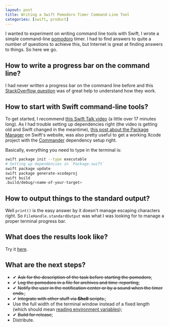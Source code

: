 ```yaml
---
layout: post
title: Writing a Swift Pomodoro Timer Command-Line Tool
categories: [swift, product]
---
```


I wanted to experiment on writing command line tools with Swift, I wrote a
simple command-line [pomodoro][pomodoro] timer. I had to find answers to quite a
number of questions to achieve this, but Internet is great at finding answers to
things. So here we go.

## How to write a progress bar on the command line?

I had never written a progress bar on the command line before and this
[StackOverflow question][progress-bar-so] was of great help to understand how
they work.

## How to start with Swift command-line tools?

To get started, I recommend [this Swift Talk video][swifttalk] (a little over 17
minutes long). As I had trouble setting up dependencies right (the video is
getting old and Swift changed in the meantime), [this post about the Package
Manager][package-manager] on Swift's website, was also pretty useful to get a
working Xcode project with the [Commander][commander] dependency setup right.

Basically, everything you need to type in the terminal is:

```bash
swift package init --type executable
# Setting up dependencies in `Package.swift`
swift package update
swift package generate-xcodeproj
swift build
.build/debug/<name-of-your-target>
```

## How to output things to the standard output?

Well `print()` is the easy answer by it doesn't manage escaping characters
right. So `FileHandle.standardOutput` was what I was looking for to manage a
proper terminal progress bar.

## What does the results look like?

Try it [here][github].

## What are the next steps?

- ✔︎ ~~Ask for the description of the task before starting the pomodoro~~;
- ✔︎ ~~Log the pomodoro in a file for archives and time-reporting~~;
- ✔︎ ~~Notify the user in the notification center or by a sound when the timer
  ends.~~;
- ✔︎ ~~Integrate with other stuff via **Shell** scripts.~~;
- Use the full width of the terminal window instead of a fixed length (which
  should mean
  [reading environment variables](https://stackoverflow.com/questions/36219597/referring-to-environment-variables-in-swift));
- ✔︎ ~~Build for release~~;
- Distribute.

[pomodoro]: https://en.wikipedia.org/wiki/Pomodoro_Technique
[progress-bar-so]:
  https://stackoverflow.com/questions/238073/how-to-add-a-progress-bar-to-a-shell-script
[swifttalk]: https://talk.objc.io/episodes/S01E22-command-line-tools-with-swift
[package-manager]: https://swift.org/package-manager/
[commander]: https://github.com/kylef/Commander
[github]: https://github.com/dirtyhenry/pomodoro-cli/
